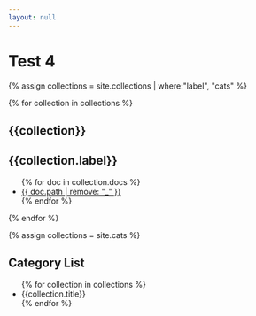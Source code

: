 ```yaml
---
layout: null
---
```

<h1>Test 4</h1>
{% assign collections = site.collections | where:"label", "cats" %}

{% for collection in collections %}
<h2>{{collection}}</h2>
<h2>{{collection.label}}</h2>
<ul>
    {% for doc in collection.docs %}
    <li><a href="{{ doc.path | remove: "_" }}">{{ doc.path | remove: "_" }}</a></li>
    {% endfor %}
</ul>
{% endfor %}


{% assign collections = site.cats %}

<h2>Category List</h2>
<ul>
{% for collection in collections %}
<li>{{collection.title}}</li>
{% endfor %}
</ul>
